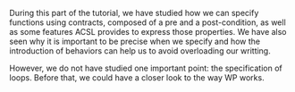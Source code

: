 During this part of the tutorial, we have studied how we can specify functions
using contracts, composed of a pre and a post-condition, as well as some
features ACSL provides to express those properties. We have also seen why it
is important to be precise when we specify and how the introduction of behaviors
can help us to avoid overloading our writting.

However, we do not have studied one important point: the specification of loops.
Before that, we could have a closer look to the way WP works.